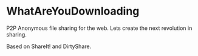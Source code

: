 WhatAreYouDownloading
=====================

P2P Anonymous file sharing for the web. Lets create the next revolution in sharing.

Based on ShareIt! and DirtyShare.

